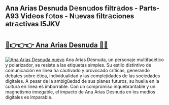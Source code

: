 ## Ana Arias Desnuda D𝚎sn𝚞dos filtr𝚊dos - Parts-A93 Vid𝚎os f𝚘tos - N𝚞evas filtr𝚊ciones atr𝚊ctivas I5JKV

# <h2><a href="http://mb0o213.tromn.icu/?c=Ana+Arias+Desnuda">🔗👉👉👉 Ana Arias Desnuda 🔗🔗</a></h2>

[![Ana Arias Desnuda nuevo](https://i.imgur.com/pEAQMta.gif)](http://mb0o213.tromn.icu/?c=Ana+Arias+Desnuda)
Ana Arias Desnuda, un personaje multifacético y polarizador, se resiste a las etiquetas simples. Su estilo distintivo de comunicación en línea ha cautivado y provocado críticas, generando debates sobre ética, individualidad y las complejidades de las sociedades digitales. A pesar de la ambigüedad de sus planes futuros, su huella en la cultura en línea es imborrable. Con un compromiso inquebrantable y un magnetismo innegable, el impacto de Ana Arias Desnuda en los medios digitales es imparable.
